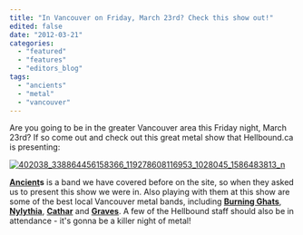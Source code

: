 ```yaml
---
title: "In Vancouver on Friday, March 23rd? Check this show out!"
edited: false
date: "2012-03-21"
categories:
  - "featured"
  - "features"
  - "editors_blog"
tags:
  - "ancients"
  - "metal"
  - "vancouver"
---
```


Are you going to be in the greater Vancouver area this Friday night, March 23rd? If so come out and check out this great metal show that Hellbound.ca is presenting:

[![](http://www.hellbound.ca/wp-content/uploads/2012/03/402038_338864456158366_119278608116953_1028045_1586483813_n1-517x800.jpg "402038_338864456158366_119278608116953_1028045_1586483813_n")](http://www.hellbound.ca/wp-content/uploads/2012/03/402038_338864456158366_119278608116953_1028045_1586483813_n1.jpg)

**[Ancient](http://www.facebook.com/ANCIENTRIFFS)s** is a band we have covered before on the site, so when they asked us to present this show we were in. Also playing with them at this show are some of the best local Vancouver metal bands, including **[Burning Ghats](https://www.facebook.com/burningghats)**, **[Nylythia](https://www.facebook.com/hyperthrashmetal)**, **[Cathar](https://www.facebook.com/cathargrind)** and **[Graves](https://www.facebook.com/cathargrind)**. A few of the Hellbound staff should also be in attendance - it's gonna be a killer night of metal!
